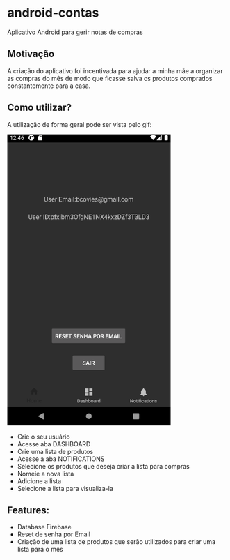 # android-contas
Aplicativo Android para gerir notas de compras 

## Motivação
A criação do aplicativo foi incentivada para ajudar a minha mãe a organizar as compras do mês de modo que ficasse salva os produtos comprados constantemente para a casa.

## Como utilizar?
A utilização de forma geral pode ser vista pelo gif:

![Alt Text](/gifs/usage.gif)

 - Crie o seu usuário
 - Acesse aba DASHBOARD
 - Crie uma lista de produtos
 - Acesse a aba NOTIFICATIONS
 - Selecione os produtos que deseja criar a lista para compras
 - Nomeie a nova lista
 - Adicione a lista
 - Selecione a lista para visualiza-la
 

## Features:

 - Database Firebase
 - Reset de senha por Email
 - Criação de uma lista de produtos que serão utilizados para criar uma lista para o mês
